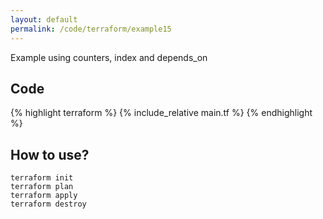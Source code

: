 ```yaml
---
layout: default
permalink: /code/terraform/example15
---
```


Example using counters, index and depends_on

## Code

{% highlight terraform %}
{% include_relative main.tf %}
{% endhighlight %}

## How to use?

    terraform init
    terraform plan
    terraform apply
    terraform destroy
